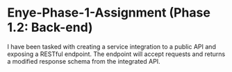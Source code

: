 # Enye-Phase-1-Assignment (Phase 1.2: Back-end)

I have been tasked with creating a service integration to a public API and exposing a RESTful endpoint. The endpoint will accept requests and returns a modified response schema from the integrated API.
